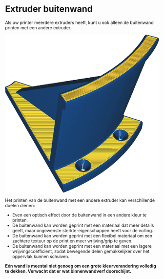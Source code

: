 Extruder buitenwand
====
Als uw printer meerdere extruders heeft, kunt u ook alleen de buitenwand printen met een andere extruder.

<!--screenshot {
"image_path": "wall_0_extruder_nr.png",
"modellen": [{"script": "headphone_hook.scad"}],
"camerapositie": [140, 140, 206],
"instellingen": {"wall_0_extruder_nr": 1},
"color_scheme": "materiaal_kleur",
"kleuren": 32
}-->
![De buitenwand is blauw geprint, de rest geel.](../../../articles/images/wall_0_extruder_nr.png)

Het printen van de buitenwand met een andere extruder kan verschillende doelen dienen:
* Even een optisch effect door de buitenwand in een andere kleur te printen.
* De buitenwand kan worden geprint met een materiaal dat meer details geeft, maar ongewenste sterkte-eigenschappen heeft voor de vulling.
* De buitenwand kan worden geprint met een flexibel materiaal om een ​​zachtere textuur op de print en meer wrijving/grip te geven.
* De buitenwand kan worden geprint met een materiaal met een lagere wrijvingscoëfficiënt, zodat bewegende delen gemakkelijker over het oppervlak kunnen schuiven.

**Eén wand is meestal niet genoeg om een ​​grote kleurverandering volledig te dekken. Verwacht dat er wat binnenwandverf doorschijnt.**